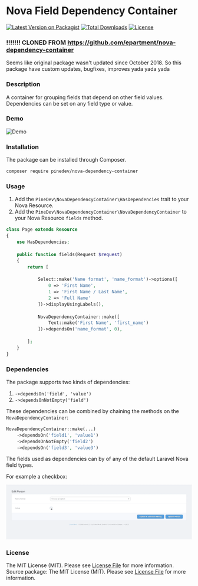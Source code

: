 # Nova Field Dependency Container

[![Latest Version on Packagist](https://img.shields.io/packagist/v/pinedev/nova-dependency-container.svg)](https://packagist.org/packages/pinedev/nova-dependency-container)
[![Total Downloads](https://img.shields.io/packagist/dt/pinedev/nova-dependency-container.svg)](https://packagist.org/packages/pinedev/nova-dependency-container)
[![License](https://img.shields.io/packagist/l/pinedev/nova-dependency-container.svg)](https://github.com/yaroslavshyshkin/nova-dependency-container/blob/master/LICENSE.md)

### !!!!!!! CLONED FROM https://github.com/epartment/nova-dependency-container

Seems like original package wasn't updated since October 2018. So this package have custom updates, bugfixes, improves yada yada yada

### Description

A container for grouping fields that depend on other field values. Dependencies can be set on any field type or value.

### Demo

![Demo](https://raw.githubusercontent.com/yaroslavshyshkin/nova-dependency-container/master/docs/demo.gif)

### Installation

The package can be installed through Composer.

```bash
composer require pinedev/nova-dependency-container
```

### Usage

1. Add the `PineDev\NovaDependencyContainer\HasDependencies` trait to your Nova Resource.
2. Add the `PineDev\NovaDependencyContainer\NovaDependencyContainer` to your Nova Resource `fields` method.

```php
class Page extends Resource
{
    use HasDependencies;

    public function fields(Request $request)
    {
        return [
            
            Select::make('Name format', 'name_format')->options([
                0 => 'First Name',
                1 => 'First Name / Last Name',
                2 => 'Full Name'
            ])->displayUsingLabels(),

            NovaDependencyContainer::make([
                Text::make('First Name', 'first_name')
            ])->dependsOn('name_format', 0),

        ];
    }
}
```

### Dependencies

The package supports two kinds of dependencies:

1. `->dependsOn('field', 'value')`
2. `->dependsOnNotEmpty('field')`

These dependencies can be combined by chaining the methods on the `NovaDependencyContainer`:

```php
NovaDependencyContainer::make(...)
    ->dependsOn('field1', 'value1')
    ->dependsOnNotEmpty('field2')
    ->dependsOn('field3', 'value3')
```

The fields used as dependencies can by of any of the default Laravel Nova field types.

For example a checkbox:

![Demo](https://raw.githubusercontent.com/yaroslavshyshkin/nova-dependency-container/master/docs/demo-2.gif)

### License

The MIT License (MIT). Please see [License File](https://github.com/yaroslavshyshkin/nova-dependency-container/blob/master/LICENSE.md) for more information.
Source package: The MIT License (MIT). Please see [License File](https://github.com/epartment/nova-dependency-container/blob/master/LICENSE.md) for more information.
